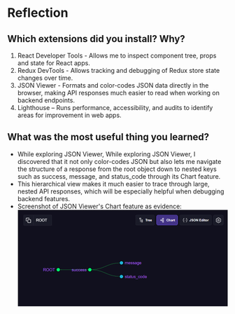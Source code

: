 # Reflection

## Which extensions did you install? Why?

1. React Developer Tools - Allows me to inspect component tree, props and state for React apps.
2. Redux DevTools - Allows tracking and debugging of Redux store state changes over time.
3. JSON Viewer - Formats and color-codes JSON data directly in the browser, making API responses much easier to read when working on backend endpoints.
4. Lighthouse – Runs performance, accessibility, and audits to identify areas for improvement in web apps.

## What was the most useful thing you learned?

- While exploring JSON Viewer, While exploring JSON Viewer, I discovered that it not only color-codes JSON but also lets me navigate the structure of a response from the root object down to nested keys such as success, message, and status_code through its Chart feature.
- This hierarchical view makes it much easier to trace through large, nested API responses, which will be especially helpful when debugging backend features.
- Screenshot of JSON Viewer's Chart feature as evidence:
![Screenshot of JSON Viewer's Chart feature](images/JSON_viewer_evidence.png)
